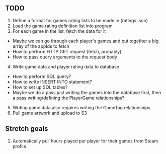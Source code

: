 ## TODO
1. Define a format for games rating lists to be made in (ratings.json)
2. Load the game rating definition list into program
3. For each game in the list, fetch the data for it
- Maybe we can go through each player's games and put together a big array of the appIds to fetch
- How to perform HTTP GET request (fetch, probably)
- How to pass query arguments to the request body
4. Write game data and player rating data to database
- How to perform SQL query?
- How to write INSERT INTO statement?
- How to set up SQL tables?
- Maybe we do a pass just writing the games into the database first, then a pass writing/defining the PlayerGame relationships?
5. Writing game data also requires writing the GameTag relationships
6. Pull game artwork and upload to S3

## Stretch goals
1. Automatically pull hours played per player for their games from Steam profile
